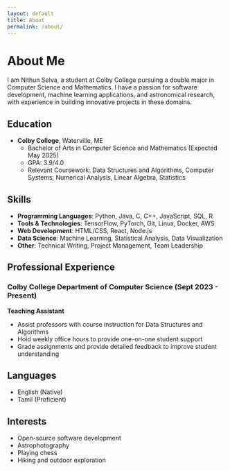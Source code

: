 ```yaml
---
layout: default
title: About
permalink: /about/
---
```


# About Me

I am Nithun Selva, a student at Colby College pursuing a double major in Computer Science and Mathematics. I have a passion for software development, machine learning applications, and astronomical research, with experience in building innovative projects in these domains.

## Education

- **Colby College**, Waterville, ME
  - Bachelor of Arts in Computer Science and Mathematics (Expected May 2025)
  - GPA: 3.9/4.0
  - Relevant Coursework: Data Structures and Algorithms, Computer Systems, Numerical Analysis, Linear Algebra, Statistics

## Skills

- **Programming Languages**: Python, Java, C, C++, JavaScript, SQL, R
- **Tools & Technologies**: TensorFlow, PyTorch, Git, Linux, Docker, AWS
- **Web Development**: HTML/CSS, React, Node.js
- **Data Science**: Machine Learning, Statistical Analysis, Data Visualization
- **Other**: Technical Writing, Project Management, Team Leadership

## Professional Experience

### Colby College Department of Computer Science (Sept 2023 - Present)
**Teaching Assistant**
- Assist professors with course instruction for Data Structures and Algorithms
- Hold weekly office hours to provide one-on-one student support
- Grade assignments and provide detailed feedback to improve student understanding

## Languages

- English (Native)
- Tamil (Proficient)

## Interests

- Open-source software development
- Astrophotography
- Playing chess
- Hiking and outdoor exploration